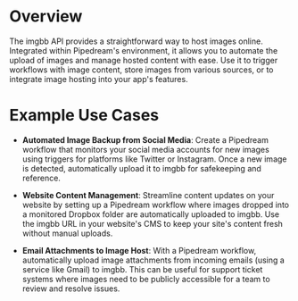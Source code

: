 # Overview

The imgbb API provides a straightforward way to host images online. Integrated within Pipedream's environment, it allows you to automate the upload of images and manage hosted content with ease. Use it to trigger workflows with image content, store images from various sources, or to integrate image hosting into your app's features.

# Example Use Cases

- **Automated Image Backup from Social Media**: Create a Pipedream workflow that monitors your social media accounts for new images using triggers for platforms like Twitter or Instagram. Once a new image is detected, automatically upload it to imgbb for safekeeping and reference.

- **Website Content Management**: Streamline content updates on your website by setting up a Pipedream workflow where images dropped into a monitored Dropbox folder are automatically uploaded to imgbb. Use the imgbb URL in your website's CMS to keep your site's content fresh without manual uploads.

- **Email Attachments to Image Host**: With a Pipedream workflow, automatically upload image attachments from incoming emails (using a service like Gmail) to imgbb. This can be useful for support ticket systems where images need to be publicly accessible for a team to review and resolve issues.
